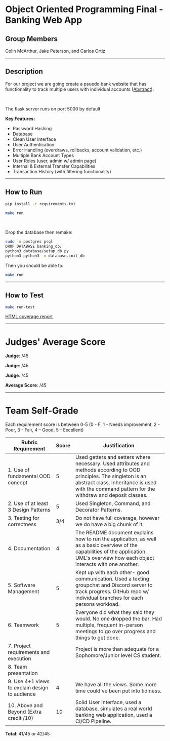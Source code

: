 # Object Oriented Programming Final - Banking Web App

## Group Members

Colin McArthur, Jake Peterson, and Carlos Ortiz

---

## Description

For our project we are going create a psuedo bank website that has functionality to track multiple
users with individual accounts ([Abstract](/abstract.txt)).

<br>

The flask server runs on port 5000 by default

**Key Features:**
- Password Hashing
- Database
- Clean User Interface
- User Authentication
- Error Handling (overdraws, rollbacks, account validation, etc.)
- Multiple Bank Account Types
- User Roles (user, admin w/ admin page)
- Internal & External Transfer Capabilities
- Transaction History (with filtering functionality)

---

## How to Run

```bash
pip install -r requirements.txt
```

```bash
make run
```

<br>

Drop the database then remake:
```bash
sudo -u postgres psql
DROP DATABASE banking_db;
python3 database/setup_db.py
python3 python3 -m database.init_db
```
Then you should be able to:
```bash
make run
```

---

## How to Test

```bash
make run-test
```

[HTML coverage report](./htmlcov/index.html)

---

# Judges' Average Score

**Judge**: /45

**Judge**: /45

**Judge**: /45

**Average Score**: /45

---

# Team Self-Grade

Each requirement score is between 0-5 (0 - F, 1 - Needs improvement, 2 - Poor, 3 - Fair, 4 – Good, 5 - Excellent)

| Rubric Requirement | Score | Justification |
| ------------------ | ----- | ------------- |
| 1. Use of fundamental OOD concept | 5 | Used getters and setters where necessary. Used attributes and methods according to OOD principles. The singleton is an abstract class. Inheritance is used with the command pattern for the withdraw and deposit classes. |
| 2. Use of at least 3 Design Patterns | 5 | Used Singleton, Command, and Decorator Patterns. |
| 3. Testing for correctness | 3/4 | Do not have full coverage, however we do have a big chunk of it. |
| 4. Documentation | 4 | The README document explains how to run the application, as well as a basic overview of the capabilities of the application. UML's overview how each object interacts with one another. |
| 5. Software Management | 5 | Kept up with each other- good communication. Used a texting groupchat and Discord server to track progress. GitHub repo w/ individual branches for each persons workload. |
| 6. Teamwork | 5 | Everyone did what they said they would. No one dropped the bar. Had multiple, frequent in-person meetings to go over progress and things to get done. |
| 7. Project requirements and execution |  | Project is more than adequate for a Sophomore/Junior level CS student.  |
| 8. Team presentation | | |
| 9. Use 4+1 views to explain design to audience | 4 | We have all the views. Some more time could've been put into tidiness. |
| 10. Above and Beyond (Extra credit /10) | 10 | Solid User Interface, used a database, simulates a real world banking web application, used a CI/CD Pipeline. |

**Total**: 41/45 or 42/45
